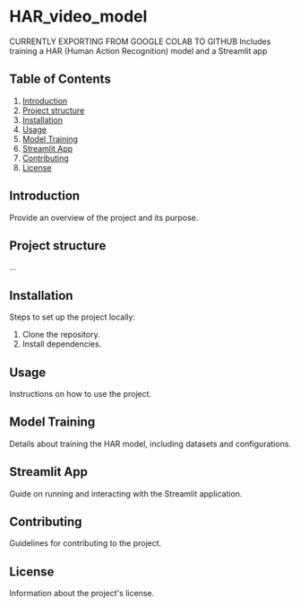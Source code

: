 # HAR_video_model
CURRENTLY EXPORTING FROM GOOGLE COLAB TO GITHUB
Includes training a HAR (Human Action Recognition) model and a Streamlit app
## Table of Contents
1. [Introduction](#introduction)
2. [Project structure](#project-stucture)
3. [Installation](#installation)
4. [Usage](#usage)
5. [Model Training](#model-training)
6. [Streamlit App](#streamlit-app)
7. [Contributing](#contributing)
8. [License](#license)

## Introduction
Provide an overview of the project and its purpose.

## Project structure
...

## Installation
Steps to set up the project locally:
1. Clone the repository.
2. Install dependencies.

## Usage
Instructions on how to use the project.

## Model Training
Details about training the HAR model, including datasets and configurations.

## Streamlit App
Guide on running and interacting with the Streamlit application.

## Contributing
Guidelines for contributing to the project.

## License
Information about the project's license.